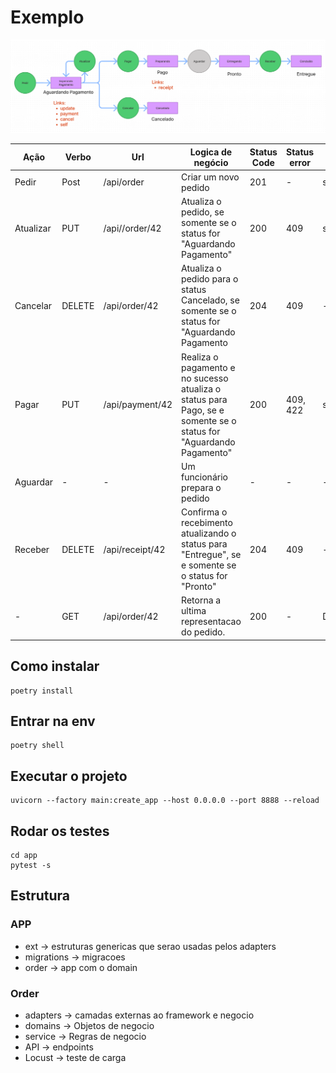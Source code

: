 # Exemplo

![Proposta](docs/utterance.png "Proposta")

| Ação      | Verbo  | Url             | Logica de negócio                                                                                                 | Status Code | Status error | Hyperlink                  |
|-----------|--------|-----------------|-------------------------------------------------------------------------------------------------------------------|-------------|--------------|----------------------------|
|   Pedir   |  Post  |    /api/order   |                                                Criar um novo pedido                                               |     201     |       -      | self,update,cancel,payment |
| Atualizar |   PUT  |  /api//order/42 |                        Atualiza o pedido, se somente se o status for "Aguardando Pagamento"                       |     200     |      409     | self,update,cancel,payment |
|  Cancelar | DELETE |  /api/order/42  |            Atualiza o pedido para o status Cancelado, se somente se o status for "Aguardando Pagamento            |     204     |      409     |              -             |
|   Pagar   |   PUT  | /api/payment/42 | Realiza o pagamento e no sucesso atualiza o status para Pago, se e somente se o status for "Aguardando Pagamento" |     200     |   409, 422   |        self,receipt        |
|  Aguardar |    -   |        -        |                                          Um funcionário prepara o pedido                                          |      -      |       -      |              -             |
|  Receber  | DELETE | /api/receipt/42 |         Confirma o recebimento atualizando o status para "Entregue", se e somente se o status for "Pronto"        |     204     |      409     |              -             |
|     -     |   GET  |  /api/order/42  |                                     Retorna a ultima representacao do pedido.                                     |     200     |       -      |      Depende do status     |

## Como instalar

```
poetry install
```

## Entrar na env
```
poetry shell
```

## Executar o projeto
```
uvicorn --factory main:create_app --host 0.0.0.0 --port 8888 --reload
```

## Rodar os testes
```
cd app
pytest -s
```

## Estrutura

### APP
* ext -> estruturas genericas que serao usadas pelos adapters
* migrations -> migracoes
* order -> app com o domain

### Order
* adapters -> camadas externas ao framework e negocio
* domains -> Objetos de negocio
* service -> Regras de negocio
* API -> endpoints
* Locust -> teste de carga
